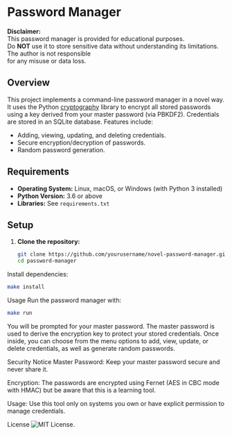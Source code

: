 # Password Manager

**Disclaimer:**  
This password manager is provided for educational purposes.  
Do **NOT** use it to store sensitive data without understanding its limitations. The author is not responsible  
for any misuse or data loss.

## Overview

This project implements a command-line password manager in a novel way. It uses the Python [cryptography](https://cryptography.io/en/latest/) library to encrypt all stored passwords using a key derived from your master password (via PBKDF2). Credentials are stored in an SQLite database. Features include:

- Adding, viewing, updating, and deleting credentials.
- Secure encryption/decryption of passwords.
- Random password generation.

## Requirements

- **Operating System:** Linux, macOS, or Windows (with Python 3 installed)
- **Python Version:** 3.6 or above
- **Libraries:** See `requirements.txt`

## Setup

1. **Clone the repository:**

   ```bash
   git clone https://github.com/yourusername/novel-password-manager.git
   cd password-manager

Install dependencies:

```bash
make install
```
Usage
Run the password manager with:

```bash
make run
```

You will be prompted for your master password. The master password is used to derive the encryption key to protect your stored credentials. Once inside, you can choose from the menu options to add, view, update, or delete credentials, as well as generate random passwords.

Security Notice
Master Password:
Keep your master password secure and never share it.

Encryption:
The passwords are encrypted using Fernet (AES in CBC mode with HMAC) but be aware that this is a learning tool.

Usage:
Use this tool only on systems you own or have explicit permission to manage credentials.

License
![MIT License]().

